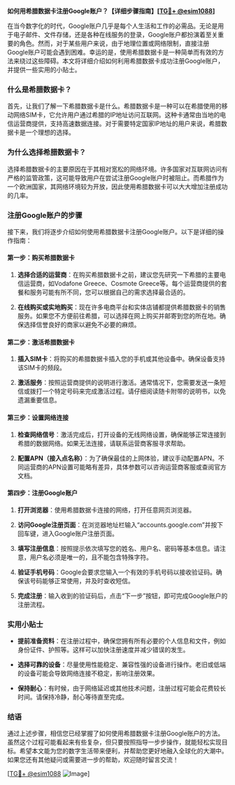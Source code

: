 **如何用希腊数据卡注册Google账户？【详细步骤指南】[[TG💪+ @esim1088](https://t.me/s/esim1088)]**

在当今数字化的时代，Google账户几乎是每个人生活和工作的必需品。无论是用于电子邮件、文件存储，还是各种在线服务的登录，Google账户都扮演着至关重要的角色。然而，对于某些用户来说，由于地理位置或网络限制，直接注册Google账户可能会遇到困难。幸运的是，使用希腊数据卡是一种简单而有效的方法来绕过这些障碍。本文将详细介绍如何利用希腊数据卡成功注册Google账户，并提供一些实用的小贴士。

### 什么是希腊数据卡？

首先，让我们了解一下希腊数据卡是什么。希腊数据卡是一种可以在希腊使用的移动网络SIM卡，它允许用户通过希腊的IP地址访问互联网。这种卡通常由当地的电信运营商提供，支持高速数据连接。对于需要特定国家IP地址的用户来说，希腊数据卡是一个理想的选择。

### 为什么选择希腊数据卡？

选择希腊数据卡的主要原因在于其相对宽松的网络环境。许多国家对互联网访问有严格的监管政策，这可能导致用户在尝试注册Google账户时被阻止。而希腊作为一个欧洲国家，其网络环境较为开放，因此使用希腊数据卡可以大大增加注册成功的几率。

### 注册Google账户的步骤

接下来，我们将逐步介绍如何使用希腊数据卡注册Google账户。以下是详细的操作指南：

#### 第一步：购买希腊数据卡

1. **选择合适的运营商**：在购买希腊数据卡之前，建议您先研究一下希腊的主要电信运营商，如Vodafone Greece、Cosmote Greece等。每个运营商提供的套餐和服务可能有所不同，您可以根据自己的需求选择最合适的。
   
2. **在线购买或实地购买**：现在许多电商平台和实体店铺都提供希腊数据卡的销售服务。如果您不方便前往希腊，可以选择在网上购买并邮寄到您的所在地。确保选择信誉良好的商家以避免不必要的麻烦。

#### 第二步：激活希腊数据卡

1. **插入SIM卡**：将购买的希腊数据卡插入您的手机或其他设备中。确保设备支持该SIM卡的频段。

2. **激活服务**：按照运营商提供的说明进行激活。通常情况下，您需要发送一条短信或拨打一个特定号码来完成激活过程。请仔细阅读随卡附带的说明书，以免遗漏重要信息。

#### 第三步：设置网络连接

1. **检查网络信号**：激活完成后，打开设备的无线网络设置，确保能够正常连接到希腊的数据网络。如果无法连接，请联系运营商客服寻求帮助。

2. **配置APN（接入点名称）**：为了确保最佳的上网体验，建议手动配置APN。不同运营商的APN设置可能略有差异，具体参数可以咨询运营商客服或查阅官方文档。

#### 第四步：注册Google账户

1. **打开浏览器**：使用希腊数据卡连接的网络，打开任意网页浏览器。

2. **访问Google注册页面**：在浏览器地址栏输入“accounts.google.com”并按下回车键，进入Google账户注册页面。

3. **填写注册信息**：按照提示依次填写您的姓名、用户名、密码等基本信息。请注意，用户名必须是唯一的，且不能包含特殊字符。

4. **验证手机号码**：Google会要求您输入一个有效的手机号码以接收验证码。确保该号码能够正常使用，并及时查收短信。

5. **完成注册**：输入收到的验证码后，点击“下一步”按钮，即可完成Google账户的注册流程。

### 实用小贴士

- **提前准备资料**：在注册过程中，确保您拥有所有必要的个人信息和文件，例如身份证件、护照等。这样可以加快注册速度并减少错误的发生。
  
- **选择可靠的设备**：尽量使用性能稳定、兼容性强的设备进行操作。老旧或低端的设备可能会导致网络连接不稳定，影响注册效果。

- **保持耐心**：有时候，由于网络延迟或其他技术问题，注册过程可能会花费较长时间。请保持冷静，耐心等待直至完成。

### 结语

通过上述步骤，相信您已经掌握了如何使用希腊数据卡注册Google账户的方法。虽然这个过程可能看起来有些复杂，但只要按照指导一步步操作，就能轻松实现目标。希望本文能为您的数字生活带来便利，并帮助您更好地融入全球化的大潮中。如果您还有其他疑问或需要进一步的帮助，欢迎随时留言交流！

[[TG💪+ @esim1088](https://t.me/s/esim1088) ![Image](https://i.postimg.cc/4NQfJmqS/Snipaste-2025-05-13-00-14-12.png)]